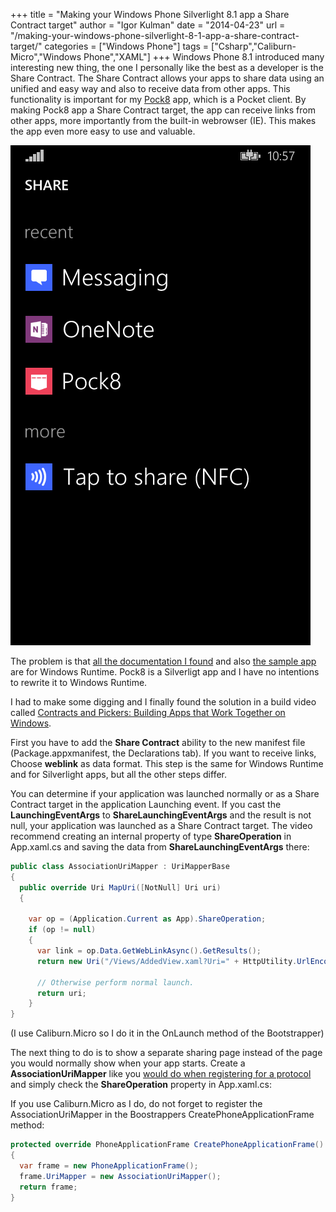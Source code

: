 +++
title = "Making your Windows Phone Silverlight 8.1 app a Share Contract target"
author = "Igor Kulman"
date = "2014-04-23"
url = "/making-your-windows-phone-silverlight-8-1-app-a-share-contract-target/"
categories = ["Windows Phone"]
tags = ["Csharp","Caliburn-Micro","Windows Phone","XAML"]
+++
Windows Phone 8.1 introduced many interesting new thing, the one I personally like the best as a developer is the Share Contract. The Share Contract allows your apps to share data using an unified and easy way and also to receive data from other apps. This functionality is important for my [Pock8][1] app, which is a Pocket client. By making Pock8 app a Share Contract target, the app can receive links from other apps, more importantly from the built-in webrowser (IE). This makes the app even more easy to use and valuable. 

![Pock8 as share target](wp81.png)

The problem is that [all the documentation I found][3] and also [the sample app][4] are for Windows Runtime. Pock8 is a Silverligt app and I have no intentions to rewrite it to Windows Runtime. 

I had to make some digging and I finally found the solution in a build video called [Contracts and Pickers: Building Apps that Work Together on Windows][5]. 

<!--more-->

First you have to add the **Share Contract** ability to the new manifest file (Package.appxmanifest, the Declarations tab). If you want to receive links, Choose **weblink** as data format. This step is the same for Windows Runtime and for Silverlight apps, but all the other steps differ. 

You can determine if your application was launched normally or as a Share Contract target in the application Launching event. If you cast the **LaunchingEventArgs** to **ShareLaunchingEventArgs** and the result is not null, your application was launched as a Share Contract target. The video recommend creating an internal property of type **ShareOperation** in App.xaml.cs and saving the data from **ShareLaunchingEventArgs** there:

```csharp
public class AssociationUriMapper : UriMapperBase
{
  public override Uri MapUri([NotNull] Uri uri)
  {
   
    var op = (Application.Current as App).ShareOperation;
    if (op != null)
    {
      var link = op.Data.GetWebLinkAsync().GetResults();
      return new Uri("/Views/AddedView.xaml?Uri=" + HttpUtility.UrlEncode(link.ToString()), UriKind.Relative);

      // Otherwise perform normal launch.
      return uri;
    }
}
```

(I use Caliburn.Micro so I do it in the OnLaunch method of the Bootstrapper)

The next thing to do is to show a separate sharing page instead of the page you would normally show when your app starts. Create a **AssociationUriMapper** like you [would do when registering for a protocol][6] and simply check the **ShareOperation** property in App.xaml.cs:

If you use Caliburn.Micro as I do, do not forget to register the AssociationUriMapper in the Boostrappers CreatePhoneApplicationFrame method:

```csharp
protected override PhoneApplicationFrame CreatePhoneApplicationFrame()
{
  var frame = new PhoneApplicationFrame();
  frame.UriMapper = new AssociationUriMapper();
  return frame;
}   
```

 [1]: http://t.co/YMtrM84rwI
 [3]: http://msdn.microsoft.com/en-us/library/windows/apps/xaml/hh871367.aspx
 [4]: http://msdn.microsoft.com/en-us/library/windows/apps/xaml/hh871363.aspx
 [5]: http://channel9.msdn.com/Events/Build/2014/2-520
 [6]: http://msdn.microsoft.com/en-us/library/windowsphone/develop/jj206987(v=vs.105).aspx
